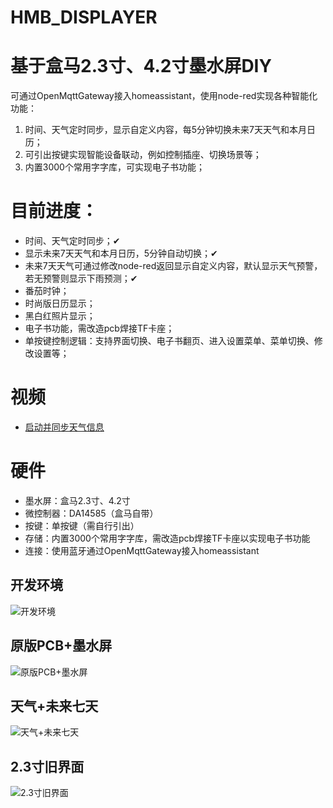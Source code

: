 # HMB_DISPLAYER
# 基于盒马2.3寸、4.2寸墨水屏DIY

可通过OpenMqttGateway接入homeassistant，使用node-red实现各种智能化功能：
1. 时间、天气定时同步，显示自定义内容，每5分钟切换未来7天天气和本月日历；
2. 可引出按键实现智能设备联动，例如控制插座、切换场景等；
3. 内置3000个常用字字库，可实现电子书功能；


# 目前进度：
* 时间、天气定时同步；✔
* 显示未来7天天气和本月日历，5分钟自动切换；✔
* 未来7天天气可通过修改node-red返回显示自定义内容，默认显示天气预警，若无预警则显示下雨预测；✔
* 番茄时钟；
* 时尚版日历显示；
* 黑白红照片显示；
* 电子书功能，需改造pcb焊接TF卡座；
* 单按键控制逻辑：支持界面切换、电子书翻页、进入设置菜单、菜单切换、修改设置等；


# 视频

* [启动并同步天气信息](./PIC/复位和天气同步.mp4)


# 硬件
- 墨水屏：盒马2.3寸、4.2寸
- 微控制器：DA14585（盒马自带）
- 按键：单按键（需自行引出）
- 存储：内置3000个常用字字库，需改造pcb焊接TF卡座以实现电子书功能
- 连接：使用蓝牙通过OpenMqttGateway接入homeassistant

## 开发环境
![开发环境](./PIC/开发环境.jpg)
## 原版PCB+墨水屏
![原版PCB+墨水屏](./PIC/原版PCB+墨水屏.jpg)
## 天气+未来七天
![天气+未来七天](./PIC/天气+未来七天.jpg)
## 2.3寸旧界面
![2.3寸旧界面](./PIC/2.3寸旧界面.jpg)



